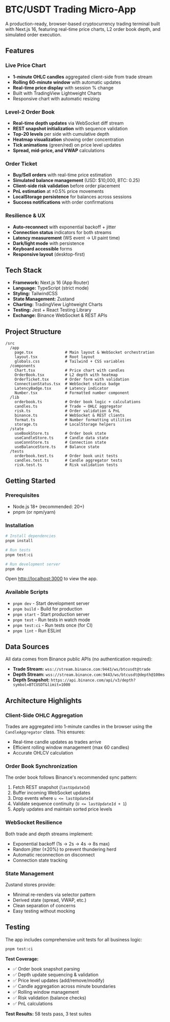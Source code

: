 # BTC/USDT Trading Micro-App

A production-ready, browser-based cryptocurrency trading terminal built with Next.js 16, featuring real-time price charts, L2 order book depth, and simulated order execution.

## Features

### Live Price Chart
- **1-minute OHLC candles** aggregated client-side from trade stream
- **Rolling 60-minute window** with automatic updates
- **Real-time price display** with session % change
- Built with TradingView Lightweight Charts
- Responsive chart with automatic resizing

### Level-2 Order Book
- **Real-time depth updates** via WebSocket diff stream
- **REST snapshot initialization** with sequence validation
- **Top-20 levels** per side with cumulative depth
- **Heatmap visualization** showing order concentration
- **Tick animations** (green/red) on price level updates
- **Spread, mid-price, and VWAP** calculations

### Order Ticket
- **Buy/Sell orders** with real-time price estimation
- **Simulated balance management** (USD: $10,000, BTC: 0.25)
- **Client-side risk validation** before order placement
- **PnL estimation** at ±0.5% price movements
- **LocalStorage persistence** for balances across sessions
- **Success notifications** with order confirmations

### Resilience & UX
- **Auto-reconnect** with exponential backoff + jitter
- **Connection status** indicators for both streams
- **Latency measurement** (WS event → UI paint time)
- **Dark/light mode** with persistence
- **Keyboard accessible** forms
- **Responsive layout** (desktop-first)

## Tech Stack

- **Framework:** Next.js 16 (App Router)
- **Language:** TypeScript (strict mode)
- **Styling:** TailwindCSS
- **State Management:** Zustand
- **Charting:** TradingView Lightweight Charts
- **Testing:** Jest + React Testing Library
- **Exchange:** Binance WebSocket & REST APIs

## Project Structure

```
/src
  /app
    page.tsx              # Main layout & WebSocket orchestration
    layout.tsx            # Root layout
    globals.css           # Tailwind + CSS variables
  /components
    Chart.tsx             # Price chart with candles
    OrderBook.tsx         # L2 depth with heatmap
    OrderTicket.tsx       # Order form with validation
    ConnectionStatus.tsx  # WebSocket status badge
    LatencyBadge.tsx      # Latency indicator
    Number.tsx            # Formatted number component
  /lib
    orderbook.ts          # Order book logic + calculations
    candles.ts            # Trade → OHLC aggregator
    risk.ts               # Order validation & PnL
    binance.ts            # WebSocket & REST clients
    format.ts             # Number formatting utilities
    storage.ts            # LocalStorage helpers
  /state
    useBookStore.ts       # Order book state
    useCandleStore.ts     # Candle data state
    useConnStore.ts       # Connection state
    useBalanceStore.ts    # Balance state
  /tests
    orderbook.test.ts     # Order book unit tests
    candles.test.ts       # Candle aggregator tests
    risk.test.ts          # Risk validation tests
```

## Getting Started

### Prerequisites

- Node.js 18+ (recommended: 20+)
- pnpm (or npm/yarn)

### Installation

```bash
# Install dependencies
pnpm install

# Run tests
pnpm test:ci

# Run development server
pnpm dev
```

Open [http://localhost:3000](http://localhost:3000) to view the app.

### Available Scripts

- `pnpm dev` - Start development server
- `pnpm build` - Build for production
- `pnpm start` - Start production server
- `pnpm test` - Run tests in watch mode
- `pnpm test:ci` - Run tests once (for CI)
- `pnpm lint` - Run ESLint

## Data Sources

All data comes from Binance public APIs (no authentication required):

- **Trade Stream:** `wss://stream.binance.com:9443/ws/btcusdt@trade`
- **Depth Stream:** `wss://stream.binance.com:9443/ws/btcusdt@depth@100ms`
- **Depth Snapshot:** `https://api.binance.com/api/v3/depth?symbol=BTCUSDT&limit=1000`

## Architecture Highlights

### Client-Side OHLC Aggregation
Trades are aggregated into 1-minute candles in the browser using the `CandleAggregator` class. This ensures:
- Real-time candle updates as trades arrive
- Efficient rolling window management (max 60 candles)
- Accurate OHLCV calculation

### Order Book Synchronization
The order book follows Binance's recommended sync pattern:
1. Fetch REST snapshot (`lastUpdateId`)
2. Buffer incoming WebSocket updates
3. Drop events where `u <= lastUpdateId`
4. Validate sequence continuity (`U <= lastUpdateId + 1`)
5. Apply updates and maintain sorted price levels

### WebSocket Resilience
Both trade and depth streams implement:
- Exponential backoff (1s → 2s → 4s → 8s max)
- Random jitter (±20%) to prevent thundering herd
- Automatic reconnection on disconnect
- Connection state tracking

### State Management
Zustand stores provide:
- Minimal re-renders via selector pattern
- Derived state (spread, VWAP, etc.)
- Clean separation of concerns
- Easy testing without mocking

## Testing

The app includes comprehensive unit tests for all business logic:

```bash
pnpm test:ci
```

**Test Coverage:**
- ✅ Order book snapshot parsing
- ✅ Depth update sequencing & validation
- ✅ Price level updates (add/remove/modify)
- ✅ Candle aggregation across minute boundaries
- ✅ Rolling window management
- ✅ Risk validation (balance checks)
- ✅ PnL calculations

**Test Results:** 58 tests pass, 3 test suites